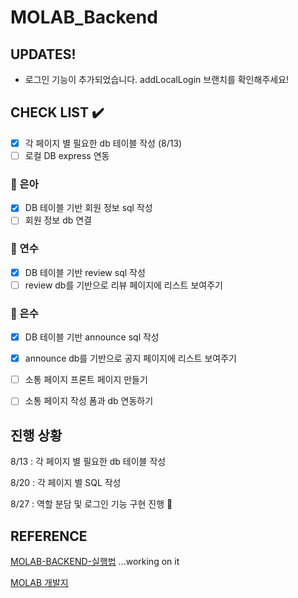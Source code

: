 # MOLAB_Backend

## UPDATES!
* 로그인 기능이 추가되었습니다. addLocalLogin 브랜치를 확인해주세요!

## CHECK LIST :heavy_check_mark:

- [x] 각 페이지 별 필요한 db 테이블 작성 (8/13)
- [ ] 로컬 DB express 연동

### :eyes: 은아
- [x] DB 테이블 기반 회원 정보 sql 작성
- [ ] 회원 정보 db 연결

### :eyes: 연수
- [x] DB 테이블 기반 review sql 작성
- [ ] review db를 기반으로 리뷰 페이지에 리스트 보여주기

### :eyes: 은수
- [x] DB 테이블 기반 announce sql 작성
- [x] announce db를 기반으로 공지 페이지에 리스트 보여주기
- [ ] 소통 페이지 프론트 페이지 만들기
- [ ] 소통 페이지 작성 폼과 db 연동하기


## 진행 상황

8/13 : 각 페이지 별 필요한 db 테이블 작성 

8/20 : 각 페이지 별 SQL 작성 

8/27 : 역할 분담 및 로그인 기능 구현 진행 :running:
## REFERENCE

[MOLAB-BACKEND-실행법]() ...working on it

[MOLAB 개발지](https://github.com/MoLab-SCT/MOLAB_Backend/wiki/MOLAB-%EA%B0%9C%EB%B0%9C%EC%A7%80)
